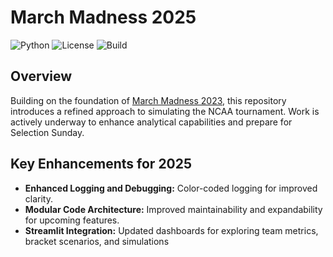# March Madness 2025

![Python](https://img.shields.io/badge/Python-3.10%2B-blue)
![License](https://img.shields.io/badge/License-MIT-green)
![Build](https://img.shields.io/github/actions/workflow/status/nehat312/march-madness-2025/ci.yml)

## Overview
Building on the foundation of [March Madness 2023](https://github.com/nehat312/march-madness-2023), this repository introduces a refined approach to simulating the NCAA tournament. Work is actively underway to enhance analytical capabilities and prepare for Selection Sunday.

## Key Enhancements for 2025
- **Enhanced Logging and Debugging:** Color-coded logging for improved clarity.
- **Modular Code Architecture:** Improved maintainability and expandability for upcoming features.
- **Streamlit Integration:** Updated dashboards for exploring team metrics, bracket scenarios, and simulations
